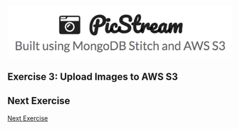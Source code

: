 ![PicStream | Built using MongoDB Stitch and AWS S3](../picstream_logo.png)

## Exercise 3: Upload Images to AWS S3

## Next Exercise

[Next Exercise](./exercise_04.md)
